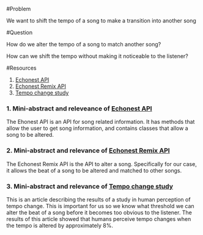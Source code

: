 #Problem

We want to shift the tempo of a song to make a transition into another song

#Question

How do we alter the tempo of a song to match another song?

How can we shift the tempo without making it noticeable to the listener?

#Resources
1. [Echonest API]
2. [Echonest Remix API]
3. [Tempo change study]

### 1. Mini-abstract and releveance of [Echonest API]

The Ehonest API is an API for song related information.  It has methods that allow the user to get song information, and contains classes that allow a song to be altered.

### 2. Mini-abstract and relevance of [Echonest Remix API]

The Echonest Remix API is the API to alter a song.  Specifically for our case, it allows the beat of a song to be altered and matched to other songs.

### 3. Mini-abstract and relevance of [Tempo change study]

This is an article describing the results of a study in human perception of tempo change.  This is important for us so we know what threshold we can alter the beat of a song before it becomes too obvious to the listener.  The results of this article showed that humans perceive tempo changes when the tempo is altered by approximately 8%.

[Echonest API]: http://developer.echonest.com/docs/v4
[Echonest Remix API]: http://echonest.github.io/remix/
[Tempo change study]: http://psyencelab.com/images/Just_Noticeable_Difference_and_Tempo_Change.pdf
